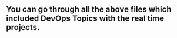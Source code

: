 ## You can go through all the above files which included DevOps Topics with the real time projects.

